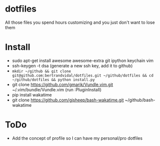 dotfiles
========

All those files you spend hours customizing and you just don't want to lose them

Install
=======

* sudo apt-get install awesome awesome-extra git ipython keychain vim
* ssh-keygen -t dsa (generate a new ssh key, add it to github)
* `mkdir ~/github && git clone git@github.com:bertrandvidal/dotfiles.git ~/github/dotfiles && cd ~/github/dotfiles && python install.py`
* git clone https://github.com/gmarik/Vundle.vim.git ~/.vim/bundle/Vundle.vim (run :PluginInstall)
* pip install wakatime
* git clone https://github.com/gjsheep/bash-wakatime.git ~/github/bash-wakatime

ToDo
====

* Add the concept of profile so I can have my personal/pro dotfiles
